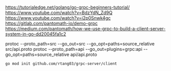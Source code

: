 https://tutorialedge.net/golang/go-grpc-beginners-tutorial/
https://www.youtube.com/watch?v=BdzYdN_Zd9Q
https://www.youtube.com/watch?v=i2p0Snwk4gc
https://gitlab.com/pantomath-io/demo-grpc
https://medium.com/pantomath/how-we-use-grpc-to-build-a-client-server-system-in-go-dd20045fa1c2

protoc --proto_path=src --go_out=src --go_opt=paths=source_relative  src/api.proto
protoc --proto_path=api --go_out=plugins=grpc:api --go_opt=paths=source_relative  api/api.proto

```shell script
go mod init github.com/rtang03/grpc-server/client
```
